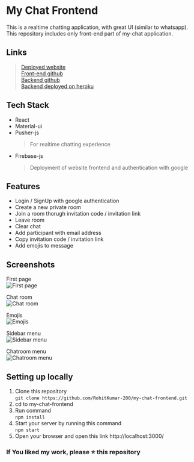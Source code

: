 # My Chat Frontend

This is a realtime chatting application, with great UI (similar to whatsapp).  
This repository includes only front-end part of my-chat application.

## Links
> [Deployed website](https://my-chat-289919.web.app)  
> [Front-end github](https://github.com/RohitKumar-200/my-chat-frontend)  
> [Backend github](https://github.com/RohitKumar-200/my-chat-backend)  
> [Backend deployed on heroku](https://my-chat-api.herokuapp.com)

## Tech Stack
* React
* Material-ui
* Pusher-js
  > For realtime chatting experience
* Firebase-js
  > Deployment of website frontend and authentication with google

## Features
* Login / SignUp with google authentication
* Create a new private room
* Join a room thorugh invitation code / invitation link
* Leave room
* Clear chat
* Add participant with email address
* Copy invitation code / invitation link
* Add emojis to message

## Screenshots
First page  
![First page](https://i.ibb.co/8gXdgS4/my-chat-first-Page.jpg)

Chat room  
![Chat room](https://i.ibb.co/PWWKxh1/my-chat-chat-Room.jpg)

Emojis  
![Emojis](https://i.ibb.co/JpR1q0C/my-chat-emojis.jpg)

Sidebar menu  
![Sidebar menu](https://i.ibb.co/2yHw8y4/my-chat-sidebar-Menu.jpg)


Chatroom menu  
![Chatroom menu](https://i.ibb.co/Y86dK6h/my-chat-chat-Room-Menu.jpg)

## Setting up locally
1. Clone this repository  
` git clone https://github.com/RohitKumar-200/my-chat-frontend.git `
2. cd to my-chat-frontend
3. Run command  
`npm install`
4. Start your server by running this command  
`npm start`
5. Open your browser and open this link http://localhost:3000/

### If You liked my work, please ⭐ this repository
